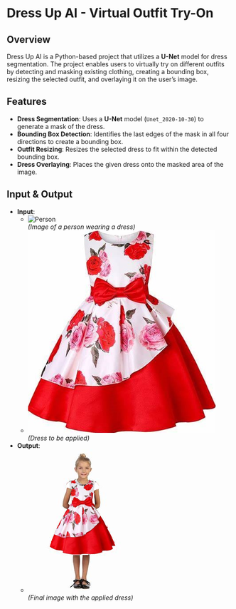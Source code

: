 # Dress Up AI - Virtual Outfit Try-On

## Overview
Dress Up AI is a Python-based project that utilizes a **U-Net** model for dress segmentation. The project enables users to virtually try on different outfits by detecting and masking existing clothing, creating a bounding box, resizing the selected outfit, and overlaying it on the user’s image.

## Features
- **Dress Segmentation**: Uses a **U-Net** model (`Unet_2020-10-30`) to generate a mask of the dress.
- **Bounding Box Detection**: Identifies the last edges of the mask in all four directions to create a bounding box.
- **Outfit Resizing**: Resizes the selected dress to fit within the detected bounding box.
- **Dress Overlaying**: Places the given dress onto the masked area of the image.

## Input & Output
- **Input**:  
  - ![Person](OIP(6).jpeg)  
    *(Image of a person wearing a dress)*
  - ![Dress](dressimage1.jpeg)  
    *(Dress to be applied)*
- **Output**:  
  - ![Final Output](output.png)  
    *(Final image with the applied dress)*

